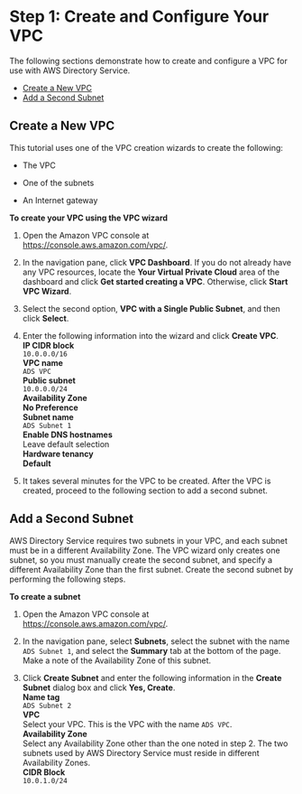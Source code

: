 # Step 1: Create and Configure Your VPC<a name="gsg_create_vpc"></a>

The following sections demonstrate how to create and configure a VPC for use with AWS Directory Service\.


+ [Create a New VPC](#create_vpc)
+ [Add a Second Subnet](#add_subnet)

## Create a New VPC<a name="create_vpc"></a>

This tutorial uses one of the VPC creation wizards to create the following:

+ The VPC

+ One of the subnets

+ An Internet gateway

**To create your VPC using the VPC wizard**

1. Open the Amazon VPC console at [https://console\.aws\.amazon\.com/vpc/](https://console.aws.amazon.com/vpc/)\.

1. In the navigation pane, click **VPC Dashboard**\. If you do not already have any VPC resources, locate the **Your Virtual Private Cloud** area of the dashboard and click **Get started creating a VPC**\. Otherwise, click **Start VPC Wizard**\.

1. Select the second option, **VPC with a Single Public Subnet**, and then click **Select**\.

1. Enter the following information into the wizard and click **Create VPC**\.  
**IP CIDR block**  
`10.0.0.0/16`  
**VPC name**  
`ADS VPC`  
**Public subnet**  
`10.0.0.0/24`  
**Availability Zone**  
**No Preference**  
**Subnet name**  
`ADS Subnet 1`  
**Enable DNS hostnames**  
Leave default selection  
**Hardware tenancy**  
**Default**

1. It takes several minutes for the VPC to be created\. After the VPC is created, proceed to the following section to add a second subnet\.

## Add a Second Subnet<a name="add_subnet"></a>

AWS Directory Service requires two subnets in your VPC, and each subnet must be in a different Availability Zone\. The VPC wizard only creates one subnet, so you must manually create the second subnet, and specify a different Availability Zone than the first subnet\. Create the second subnet by performing the following steps\.

**To create a subnet**

1. Open the Amazon VPC console at [https://console\.aws\.amazon\.com/vpc/](https://console.aws.amazon.com/vpc/)\.

1. In the navigation pane, select **Subnets**, select the subnet with the name `ADS Subnet 1`, and select the **Summary** tab at the bottom of the page\. Make a note of the Availability Zone of this subnet\.

1. Click **Create Subnet** and enter the following information in the **Create Subnet** dialog box and click **Yes, Create**\.  
**Name tag**  
`ADS Subnet 2`  
**VPC**  
Select your VPC\. This is the VPC with the name `ADS VPC`\.  
**Availability Zone**  
Select any Availability Zone other than the one noted in step 2\. The two subnets used by AWS Directory Service must reside in different Availability Zones\.  
**CIDR Block**  
`10.0.1.0/24`